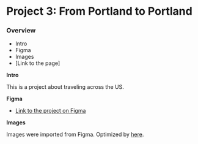 # Project 3: From Portland to Portland

### Overview
* Intro
* Figma
* Images
* [Link to the page]

**Intro**

This is a project about traveling across the US.

**Figma**

* [Link to the project on Figma](https://www.figma.com/file/lNsn9aE1Be6bvg9FeAzRXT/Sprint-3-From-Portland-to-Portland-desktop-mobile?node-id=0%3A1)

**Images**

Images were imported from Figma. Optimized by [here](https://tinypng.com/).
